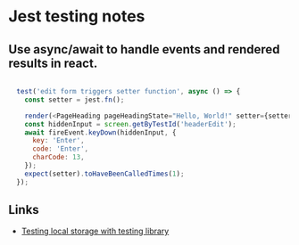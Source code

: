 # Jest testing notes

## Use async/await to handle events and rendered results in react. 

```JavaScript

  test('edit form triggers setter function', async () => {
    const setter = jest.fn();

    render(<PageHeading pageHeadingState="Hello, World!" setter={setter} />);
    const hiddenInput = screen.getByTestId('headerEdit');
    await fireEvent.keyDown(hiddenInput, {
      key: 'Enter',
      code: 'Enter',
      charCode: 13,
    });
    expect(setter).toHaveBeenCalledTimes(1);
  });

```

## Links

* [Testing local storage with testing library](https://plainenglish.io/blog/testing-local-storage-with-testing-library-580f74e8805b)
